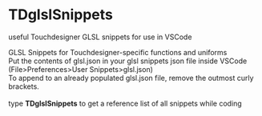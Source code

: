 # TDglslSnippets
useful Touchdesigner GLSL snippets for use in VSCode<br />

GLSL Snippets for Touchdesigner-specific functions and uniforms<br />
Put the contents of glsl.json in your glsl snippets json file inside VSCode<br />
(File>Preferences>User Snippets>glsl.json)<br />
To append to an already populated glsl.json file, remove the outmost curly brackets.<br />
<br />
type <b>TDglslSnippets</b> to get a reference list of all snippets while coding<br />
